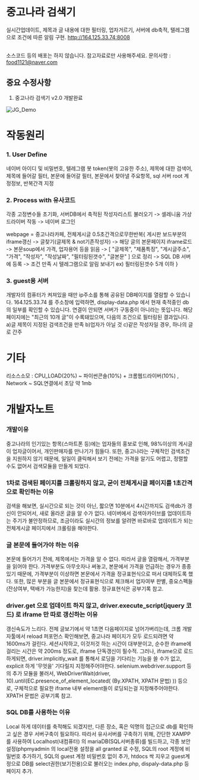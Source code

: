 

# 중고나라 검색기
실시간업데이트, 제목과 글 내용에 대한 필터링, 업자거르기, 서버에 db축적, 텔레그램으로 조건에 따른 알림 구현.
http://164.125.33.74:8008

##
소스코드 등의 배포는 하지 않습니다. 참고자료로만 사용해주세요.
문의사항 : food1121@naver.com

## 중요 수정사항
1. 중고나라 검색기 v2.0 개발완료

![JG_Demo](JG_Demo.gif)

# 작동원리
### 1. User Define
네이버 아이디 및 비밀번호, 텔레그램 봇 token(봇의 고유한 주소), 제목에 대한 검색어, 제목에 들어갈 필터, 본문에 들어갈 필터, 본문에서 찾아낼 주요항목, sql 서버 root 계정정보, 반복간격 지정

### 2. Process with 유사코드
각종 고정변수들 초기화, 서버DB에서 축적된 작성자리스트 불러오기 -> 셀레니움 가상드라이버 작동 -> 네이버 로그인

webpage = 중고나라카페, 전체게시글
0.5초간격으로무한반복{
게시판 보드부분의 iframe갱신 -> 글찾기(글제목 & not기존작성자) -> 해당 글의 본문페이지 iframe로드 -> 본문soup에서 가격, 업자용어 등을 읽음
-> [ "글제목", "제품특징", "게시글주소", "가격", "작성자", "작성날짜", "필터링된갯수", "글본문" ] 으로 정리
-> SQL DB 서버에 등록
-> 조건 만족 시 텔레그램으로 알림 보내기 ex) 필터링된갯수 5개 이하
}

### 3. guest용 서버
개발자의 컴퓨터가 켜져있을 때만 ip주소를 통해 공유된 DB페이지를 열람할 수 있습니다.
164.125.33.74 를 주소창에 입력하면, display-data.php 에서 현재 축적중인 db의 일부를 확인할 수 있습니다. 연결이 안되면 서버가 구동중이 아니라는 뜻입니다. 해당 페이지에는 "최근의 10개 글"이 수록돼있으며, 다음의 조건으로 필터링된 결과입니다.
a)글 제목이 지정된 검색조건을 만족
b)업자가 아닐 것
c)같은 작성자일 경우, 하나의 글로 간주

# 기타
리소스소모 : CPU_LOAD(20%) ~ 파이썬콘솔(10%) + 크롬웹드라이버(10%) , Network ~ SQL연결에서 초당 약 1mb


# 개발자노트

### 개발이유
중고나라의 인기있는 항목(스마트폰 등)에는 업자들의 홍보로 인해, 98%이상의 게시글이 업자글이어서, 개인판매자를 만나기가 힘들다. 또한, 중고나라는 구체적인 검색조건을 지원하지 않기 때문에, 일일이 클릭해서 보기 전에는 가격을 알기도 어렵고, 정렬할 수도 없어서 검색모듈을 만들게 되었다.

### 1차로 검색된 페이지를 크롤링하지 않고, 굳이 전체게시글 페이지를 1초간격으로 확인하는 이유
검색을 해보면, 실시간으로 되는 것이 아닌, 짧으면 10분에서 4시간까지도 검색db가 갱신이 안되어서, 새로 올라온 글을 알 수가 없다. 네이버에서 검색아카이브를 업데이트하는 주기가 불안정하므로, 조금이라도 실시간의 정보를 알려면 바로바로 업데이트가 되는 전체게시글 페이지에서 크롤링을 해야한다.

### 글 본문에 들어가야 하는 이유
본문에 들어가기 전에, 제목에서는 가격을 알 수 없다. 따라서 글을 열람해서, 가격부분을 읽어야 한다. 가격부분도 아무숫자나 써놓고, 본문에서 가격을 언급하는 경우가 종종 있기 때문에, 가격부분이 이상하면 본문에서 가격을 정규표현식으로 떠서 대체하도록 했다. 또한, 많은 부분을 글 본문에서 정규표현식으로 체크해서 업자여부 판별, 중요스펙들(잔상여부, 택배가 가능한지)을 찾는데 활용. 정규표현식은 공부기록 참고.

### driver.get 으로 업데이트 하지 않고, driver.execute_script(jquery 코드) 로 iframe 만 따로 갱신하는 이유
갱신속도가 느리다. 전체 글보기에서 약 1초면 다음페이지로 넘어가버리는데, 크롬 개발자툴에서 reload 퍼포먼스 확인해보면, 중고나라 페이지가 모두 로드되려면 약 1600ms가 걸린다. 세션시작하고, 이것저것 하는 시간이 대부분이고, 순수한 iframe에 걸리는 시간은 약 200ms 정도로, iframe 단독갱신이 필수적. 그러나, iframe으로 로드하게되면, driver.implicitly_wait 를 통해서 로딩을 기다리는 기능을 쓸 수가 없고, explicit 하게 '무엇을' 기다릴지 지정해주어야한다. selenium.webdriver.support 등의 추가 모듈을 불러서, 
WebDriverWait(driver, 10).until(EC.presence_of_element_located( (By.XPATH, XPATH 문법) )) 등으로,
구체적으로 필요한 iframe 내부 element들이 로딩되는걸 지정해주어야한다. XPATH 문법은 공부기록 참고.

### SQL DB를 사용하는 이유
Local 하게 데이터를 축적해도 되겠지만, 다른 장소, 혹은 익명의 접근으로 db를 확인하고 싶은 경우 서버구축이 필요하다.
따라서 유사서버를 구축하기 위해, 간단한 XAMPP 를 사용하여 Localhost(내컴퓨터) 의 mariaDB(SQL서버종류)를 빌드하고, 각종 보안설정(phpmyadmin 의 local전용 설정을 all granted 로 수정, SQL의 root 계정에 비밀번호 추가하기, SQL의 guest 계정 비밀번호 없이 추가, htdocs 싹 지우고 guest계정으로  DB를 select권한(보기전용)으로 불러오는 index.php, dispaly-data.php 등 페이지 추가.
